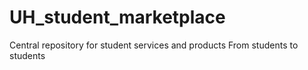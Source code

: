 ﻿# UH_student_marketplace
Central repository for student services and products
From students to students
